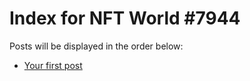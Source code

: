 # Index for NFT World #7944
Posts will be displayed in the order below:

- [Your first post](./001-first.md)

